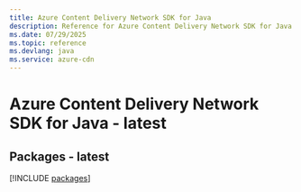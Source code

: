 ```yaml
---
title: Azure Content Delivery Network SDK for Java
description: Reference for Azure Content Delivery Network SDK for Java
ms.date: 07/29/2025
ms.topic: reference
ms.devlang: java
ms.service: azure-cdn
---
```

# Azure Content Delivery Network SDK for Java - latest
## Packages - latest
[!INCLUDE [packages](content-delivery-network-index.md)]
